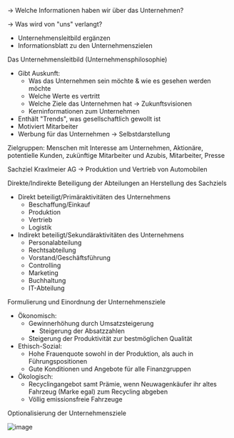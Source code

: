 -> Welche Informationen haben wir über das Unternehmen?

-> Was wird von "uns" verlangt?

- Unternehmensleitbild ergänzen
- Informationsblatt zu den Unternehmenszielen

Das Unternehmensleitbild (Unternehmensphilosophie)

- Gibt Auskunft:
	- Was das Unternehmen sein möchte & wie es gesehen werden möchte
	- Welche Werte es vertritt
	- Welche Ziele das Unternehmen hat -> Zukunftsvisionen
	- Kerninformationen zum Unternehmen
- Enthält "Trends", was gesellschaftlich gewollt ist
- Motiviert Mitarbeiter
- Werbung für das Unternehmen -> Selbstdarstellung
  
Zielgruppen: Menschen mit Interesse am Unternehmen, Aktionäre, potentielle Kunden, zukünftige Mitarbeiter und Azubis, Mitarbeiter, Presse

Sachziel Kraxlmeier AG -> Produktion und Vertrieb von Automobilen

Direkte/Indirekte Beteiligung der Abteilungen an Herstellung des Sachziels

- Direkt beteiligt/Primäraktivitäten des Unternehmens
	- Beschaffung/Einkauf
	- Produktion
	- Vertrieb
	- Logistik
- Indirekt beteiligt/Sekundäraktivitäten des Unternehmens
	- Personalabteilung
	- Rechtsabteilung
	- Vorstand/Geschäftsführung
	- Controlling
	- Marketing
	- Buchhaltung
	- IT-Abteilung
    
Formulierung und Einordnung der Unternehmensziele

- Ökonomisch:
	- Gewinnerhöhung durch Umsatzsteigerung
		- Steigerung der Absatzzahlen
	- Steigerung der Produktivität zur bestmöglichen Qualität
- Ethisch-Sozial:
	- Hohe Frauenquote sowohl in der Produktion, als auch in Führungspositionen
	- Gute Konditionen und Angebote für alle Finanzgruppen
- Ökologisch:
	- Recyclingangebot samt Prämie, wenn Neuwagenkäufer ihr altes Fahrzeug (Marke egal) zum Recycling abgeben
	- Völlig emissionsfreie Fahrzeuge
    
Optionalisierung der Unternehmensziele

![image](https://user-images.githubusercontent.com/104757507/198263542-ab356610-914a-4895-b2a2-769b213b5c38.png)
